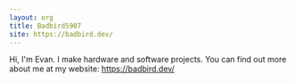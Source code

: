```yaml
---
layout: org
title: Badbird5907
site: https://badbird.dev/
---
```

Hi, I'm Evan. I make hardware and software projects. You can find out more about me at my website: https://badbird.dev/
